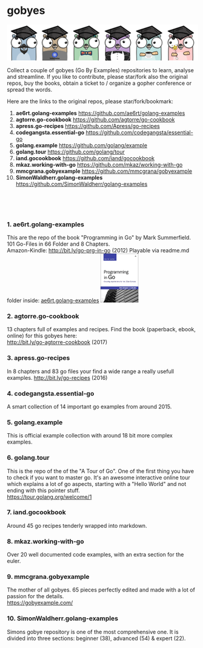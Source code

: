 # gobyes

![Alt text](.res/gobyes.png?raw=true "Gobye Gophers")

Collect a couple of gobyes (Go By Examples) repositories to learn, analyse and streamline. If you like to contribute, please star/fork also the original repos, buy the books, obtain a ticket to / organize a gopher conference or spread the words.

Here are the links to the original repos, please star/fork/bookmark:


1. **ae6rt.golang-examples**	https://github.com/ae6rt/golang-examples
2. **agtorre.go-cookbook**	https://github.com/agtorre/go-cookbook
3. **apress.go-recipes**	https://github.com/Apress/go-recipes
4. **codegangsta.essential-go**	https://github.com/codegangsta/essential-go
5. **golang.example**	https://github.com/golang/example
6. **golang.tour**	https://github.com/golang/tour
7. **iand.gocookbook**	https://github.com/iand/gocookbook
8. **mkaz.working-with-go**	https://github.com/mkaz/working-with-go
9. **mmcgrana.gobyexample**	https://github.com/mmcgrana/gobyexample
10. **SimonWaldherr.golang-examples**	https://github.com/SimonWaldherr/golang-examples

</br>  
</br>  
</br>  

### 1. ae6rt.golang-examples
This are the repo of the book "Programming in Go" by Mark Summerfield. 101 Go-Files in 66 Folder and 8 Chapters.  
Amazon-Kindle: http://bit.ly/go-prg-in-go (2012)
Playable via readme.md folder inside: [ae6rt.golang-examples](ae6rt.golang-examples/goeg/src)
<img src=".res/cover-ProgrammingInGo.jpg" width="100">


### 2. agtorre.go-cookbook
13 chapters full of examples and recipes. Find the book (paperback, ebook, online) for this gobyes here:  
http://bit.ly/go-agtorre-cookbook (2017)


### 3. apress.go-recipes
In 8 chapters and 83 go files your find a wide range a really usefull examples.
http://bit.ly/go-recipes (2016)

### 4. codegangsta.essential-go
A smart collection of 14 important go examples from around 2015.

### 5. golang.example
This is official example collection with around 18 bit more complex examples. 

### 6. golang.tour
This is the repo of the of the "A Tour of Go". One of the first thing you have to check if you want to master go. It's an awesome interactive online tour which explains a lot of go aspects, starting with a "Hello World" and not ending with this pointer stuff.  
https://tour.golang.org/welcome/1

### 7. iand.gocookbook
Around 45 go recipes tenderly wrapped into markdown.

### 8. mkaz.working-with-go
Over 20 well documented code examples, with an extra section for the euler.

### 9. mmcgrana.gobyexample
The mother of all gobyes. 65 pieces perfectly edited and made with a lot of passion for the details.  
https://gobyexample.com/

### 10. SimonWaldherr.golang-examples
Simons gobye repository is one of the most comprehensive one. It is divided into three sections: beginner (38), advanced (54) & expert (22).

